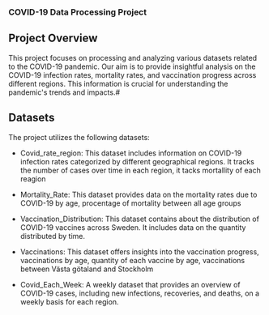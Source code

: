 ### COVID-19 Data Processing Project

## Project Overview

This project focuses on processing and analyzing various datasets related to the COVID-19 pandemic. Our aim is to provide insightful analysis on the COVID-19 infection rates, mortality rates, and vaccination progress across different regions. This information is crucial for understanding the pandemic's trends and impacts.#

## Datasets

The project utilizes the following datasets:

- Covid_rate_region: This dataset includes information on COVID-19 infection rates categorized by different geographical regions. It tracks the number of cases over time in each region, it tacks mortallity of each reagion

- Mortality_Rate: This dataset provides data on the mortality rates due to COVID-19 by age, procentage of mortality between all age groups

- Vaccination_Distribution: This dataset contains about the distribution of COVID-19 vaccines across Sweden. It includes data on the quantity distributed by time.

- Vaccinations: This dataset offers insights into the vaccination progress, vaccinations by age, quantity of each vaccine by age, vaccinations between Västa götaland and Stockholm

- Covid_Each_Week: A weekly dataset that provides an overview of COVID-19 cases, including new infections, recoveries, and deaths, on a weekly basis for each region.